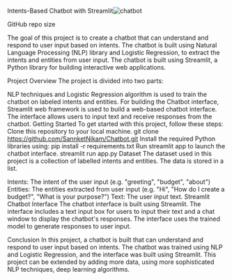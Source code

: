 Intents-Based Chatbot with Streamlit![chatbot](https://github.com/user-attachments/assets/e043e2a5-e4ee-43dc-8dc2-02c8c616fd85)



GitHub repo size

The goal of this project is to create a chatbot that can understand and respond to user input based on intents. The chatbot is built using Natural Language Processing (NLP) library and Logistic Regression, to extract the intents and entities from user input. The chatbot is built using Streamlit, a Python library for building interactive web applications.

Project Overview
The project is divided into two parts:

NLP techniques and Logistic Regression algorithm is used to train the chatbot on labeled intents and entities.
For building the Chatbot interface, Streamlit web framework is used to build a web-based chatbot interface. The interface allows users to input text and receive responses from the chatbot.
Getting Started
To get started with this project, follow these steps:
Clone this repository to your local machine.
git clone https://github.com/SannketNikam/Chatbot.git
Install the required Python libraries using:
pip install -r requirements.txt
Run streamlit app to launch the chatbot interface.
streamlit run app.py
Dataset
The dataset used in this project is a collection of labelled intents and entities. The data is stored in a list.

Intents: The intent of the user input (e.g. "greeting", "budget", "about")
Entities: The entities extracted from user input (e.g. "Hi", "How do I create a budget?", "What is your purpose?")
Text: The user input text.
Streamlit Chatbot Interface
The chatbot interface is built using Streamlit. The interface includes a text input box for users to input their text and a chat window to display the chatbot's responses. The interface uses the trained model to generate responses to user input.

Conclusion
In this project, a chatbot is built that can understand and respond to user input based on intents. The chatbot was trained using NLP and Logistic Regression, and the interface was built using Streamlit. This project can be extended by adding more data, using more sophisticated NLP techniques, deep learning algorithms.
